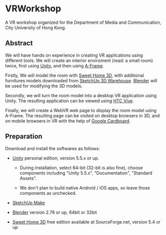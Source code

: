# VRWorkshop

A VR workshop organized for the Department of Media and Communication, City University of Hong Kong.

## Abstract

We will have hands on experience in creating VR applications using different tools. We will create an interior enviroment (read: a small room) twice, first using [Unity](https://unity3d.com/), and then using [A-Frame](https://aframe.io/).

Firstly, We will model the room with [Sweet Home 3D](http://www.sweethome3d.com/), with additional furnitures models downloaded from [SketchUp 3D Warehouse](https://3dwarehouse.sketchup.com/). [Blender](https://www.blender.org/download/) will be used for modifying the 3D models.

Secondly, we will turn the room model into a desktop VR application using Unity. The resulting application can be viewed using [HTC Vive](https://www.vive.com/).

Finally, we will create a WebVR web page to display the room model using A-Frame. The resulting page can be visited on desktop browsers in 3D, and on mobile browsers in VR with the help of [Google Cardboard](https://vr.google.com/cardboard/).

## Preparation

Download and install the softwares as follows:

 * [Unity](https://store.unity.com/download?ref=personal)
   personal edition, version 5.5.x or up.

    * During installation, select 64-bit (32-bit is also fine), choose components including "Unity 5.5.x", "Documentation", "Standard Assets".

    * We don't plan to build native Android / iOS apps, so leave those components as unchecked.

 * [SketchUp Make](https://www.sketchup.com/download)

 * [Blender](https://www.blender.org/download/)
   version 2.78 or up, 64bit or 32bit
 
 * [Sweet Home 3D](http://www.sweethome3d.com/download.jsp)
   free edition available at SourceForge.net, version 5.4 or up
